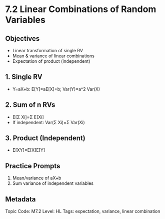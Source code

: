# 7.2 Linear Combinations of Random Variables

## Objectives
- Linear transformation of single RV
- Mean & variance of linear combinations
- Expectation of product (independent)

## 1. Single RV
- Y=aX+b: E[Y]=aE[X]+b; Var(Y)=a^2 Var(X)

## 2. Sum of n RVs
- E[Σ Xi]=Σ E[Xi]
- If independent: Var(Σ Xi)=Σ Var(Xi)

## 3. Product (Independent)
- E[XY]=E[X]E[Y]

## Practice Prompts
1. Mean/variance of aX+b
2. Sum variance of independent variables

## Metadata
Topic Code: M7.2
Level: HL
Tags: expectation, variance, linear combination
